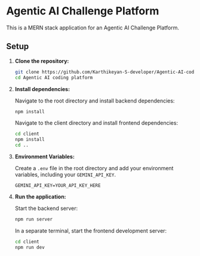# Agentic AI Challenge Platform

This is a MERN stack application for an Agentic AI Challenge Platform.

## Setup

1.  **Clone the repository:**

    ```bash
    git clone https://github.com/Karthikeyan-S-developer/Agentic-AI-coding-platform
    cd Agentic AI coding platform
    ```

2.  **Install dependencies:**

    Navigate to the root directory and install backend dependencies:

    ```bash
    npm install
    ```

    Navigate to the client directory and install frontend dependencies:

    ```bash
    cd client
    npm install
    cd ..
    ```

3.  **Environment Variables:**

    Create a `.env` file in the root directory and add your environment variables, including your `GEMINI_API_KEY`.

    ```env
    GEMINI_API_KEY=YOUR_API_KEY_HERE
    ```

4.  **Run the application:**

    Start the backend server:

    ```bash
    npm run server
    ```

    In a separate terminal, start the frontend development server:

    ```bash
    cd client
    npm run dev
    ```
